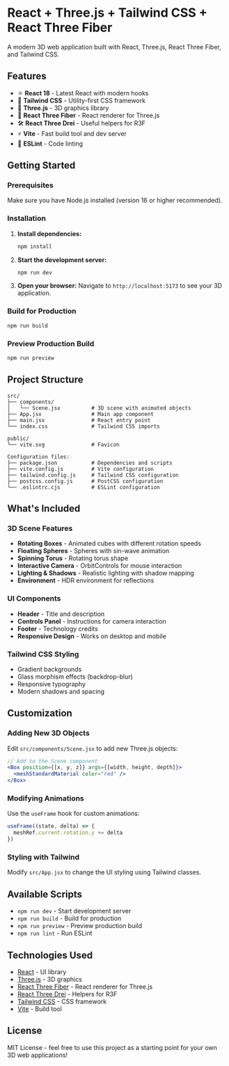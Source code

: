# React + Three.js + Tailwind CSS + React Three Fiber

A modern 3D web application built with React, Three.js, React Three Fiber, and Tailwind CSS.

## Features

- ⚛️ **React 18** - Latest React with modern hooks
- 🎨 **Tailwind CSS** - Utility-first CSS framework
- 🌟 **Three.js** - 3D graphics library
- 🔗 **React Three Fiber** - React renderer for Three.js
- 🛠️ **React Three Drei** - Useful helpers for R3F
- ⚡ **Vite** - Fast build tool and dev server
- 🔧 **ESLint** - Code linting

## Getting Started

### Prerequisites

Make sure you have Node.js installed (version 16 or higher recommended).

### Installation

1. **Install dependencies:**
   ```bash
   npm install
   ```

2. **Start the development server:**
   ```bash
   npm run dev
   ```

3. **Open your browser:**
   Navigate to `http://localhost:5173` to see your 3D application.

### Build for Production

```bash
npm run build
```

### Preview Production Build

```bash
npm run preview
```

## Project Structure

```
src/
├── components/
│   └── Scene.jsx          # 3D scene with animated objects
├── App.jsx                # Main app component
├── main.jsx               # React entry point
└── index.css              # Tailwind CSS imports

public/
└── vite.svg               # Favicon

Configuration files:
├── package.json           # Dependencies and scripts
├── vite.config.js         # Vite configuration
├── tailwind.config.js     # Tailwind CSS configuration
├── postcss.config.js      # PostCSS configuration
└── .eslintrc.cjs          # ESLint configuration
```

## What's Included

### 3D Scene Features

- **Rotating Boxes** - Animated cubes with different rotation speeds
- **Floating Spheres** - Spheres with sin-wave animation
- **Spinning Torus** - Rotating torus shape
- **Interactive Camera** - OrbitControls for mouse interaction
- **Lighting & Shadows** - Realistic lighting with shadow mapping
- **Environment** - HDR environment for reflections

### UI Components

- **Header** - Title and description
- **Controls Panel** - Instructions for camera interaction
- **Footer** - Technology credits
- **Responsive Design** - Works on desktop and mobile

### Tailwind CSS Styling

- Gradient backgrounds
- Glass morphism effects (backdrop-blur)
- Responsive typography
- Modern shadows and spacing

## Customization

### Adding New 3D Objects

Edit `src/components/Scene.jsx` to add new Three.js objects:

```jsx
// Add to the Scene component
<Box position={[x, y, z]} args={[width, height, depth]}>
  <meshStandardMaterial color="red" />
</Box>
```

### Modifying Animations

Use the `useFrame` hook for custom animations:

```jsx
useFrame((state, delta) => {
  meshRef.current.rotation.y += delta
})
```

### Styling with Tailwind

Modify `src/App.jsx` to change the UI styling using Tailwind classes.

## Available Scripts

- `npm run dev` - Start development server
- `npm run build` - Build for production
- `npm run preview` - Preview production build
- `npm run lint` - Run ESLint

## Technologies Used

- [React](https://reactjs.org/) - UI library
- [Three.js](https://threejs.org/) - 3D graphics
- [React Three Fiber](https://docs.pmnd.rs/react-three-fiber) - React renderer for Three.js
- [React Three Drei](https://github.com/pmndrs/drei) - Helpers for R3F
- [Tailwind CSS](https://tailwindcss.com/) - CSS framework
- [Vite](https://vitejs.dev/) - Build tool

## License

MIT License - feel free to use this project as a starting point for your own 3D web applications!
